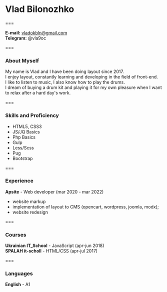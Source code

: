 # Vlad Bilonozhko

===

**E-mail:** vladokbln@gmail.com<br>
**Telegram:** @vla9oc<br>

===

### About Myself

My name is Vlad and I have been doing layout since 2017.<br>
I enjoy layout, constantly learning and developing in the field of front-end.<br>
I like to listen to music, I also know how to play the drums.<br>
I dream of buying a drum kit and playing it for my own pleasure when I want to relax after a hard day's work.<br>

===

### Skills and Proficiency

- HTML5, CSS3<br>
- JS/JQ Basics<br>
- Php Basics<br>
- Gulp<br>
- Less/Scss<br>
- Pug<br>
- Bootstrap<br>

===

### Experience

**Apsite** - Web developer (mar 2020 - mar 2022)<br>
- website markup<br>
- implementation of layout to CMS (opencart, wordpress, joomla, modx);<br>
- website redesign<br>

===

### Courses

**Ukrainian IT_School** - JavaScript (apr-jun 2018)<br>
**SPALAH it-scholl** - HTML/CSS (apr-jul 2017)<br>

===

### Languages

**English** - A1